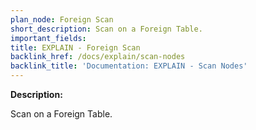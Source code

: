 ```yaml
---
plan_node: Foreign Scan
short_description: Scan on a Foreign Table.
important_fields:
title: EXPLAIN - Foreign Scan
backlink_href: /docs/explain/scan-nodes
backlink_title: 'Documentation: EXPLAIN - Scan Nodes'
---
```


**Description:**

Scan on a Foreign Table.